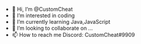 - 👋 Hi, I’m @CustomCheat
- 👀 I’m interested in coding
- 🌱 I’m currently learning Java,JavaScript
- 💞️ I’m looking to collaborate on ...
- 📫 How to reach me Discord: CustomCheat#9909

